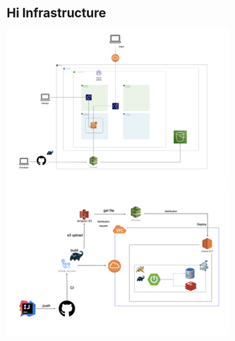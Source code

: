 # Hi Infrastructure

![](./architecture/hi_architecture1.png)
![](./architecture/hi_architecture2.png)

